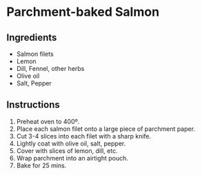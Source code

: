 # Parchment-baked Salmon

## Ingredients

- Salmon filets
- Lemon
- Dill, Fennel, other herbs
- Olive oil
- Salt, Pepper

## Instructions

1. Preheat oven to 400º.
1. Place each salmon filet onto a large piece of parchment paper.
1. Cut 3-4 slices into each filet with a sharp knife. 
1. Lightly coat with olive oil, salt, pepper.
1. Cover with slices of lemon, dill, etc.
1. Wrap parchment into an airtight pouch.
1. Bake for 25 mins.
